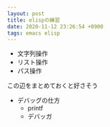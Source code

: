 ```yaml
---
layout: post
title: elispの練習
date: 2020-11-12 23:26:54 +0900
tags: emacs elisp
---
```


- 文字列操作
- リスト操作
- パス操作

この辺をまとめておくと好さそう

- デバッグの仕方
  - printf
  - デバッガ
